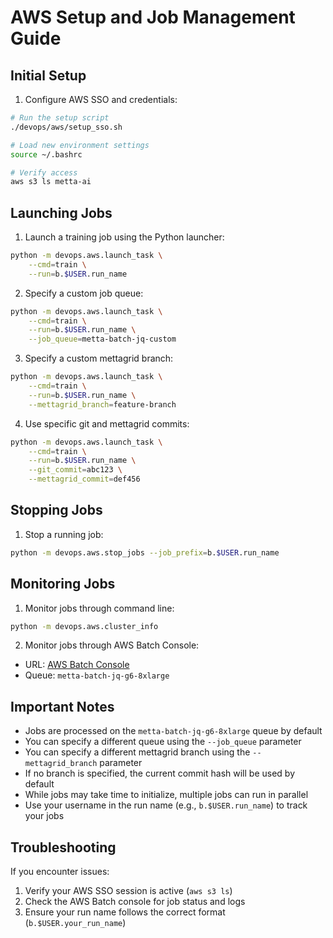 # AWS Setup and Job Management Guide

## Initial Setup

1. Configure AWS SSO and credentials:
```bash
# Run the setup script
./devops/aws/setup_sso.sh

# Load new environment settings
source ~/.bashrc

# Verify access
aws s3 ls metta-ai
```

## Launching Jobs

1. Launch a training job using the Python launcher:
```bash
python -m devops.aws.launch_task \
    --cmd=train \
    --run=b.$USER.run_name
```

2. Specify a custom job queue:
```bash
python -m devops.aws.launch_task \
    --cmd=train \
    --run=b.$USER.run_name \
    --job_queue=metta-batch-jq-custom
```

3. Specify a custom mettagrid branch:
```bash
python -m devops.aws.launch_task \
    --cmd=train \
    --run=b.$USER.run_name \
    --mettagrid_branch=feature-branch
```

4. Use specific git and mettagrid commits:
```bash
python -m devops.aws.launch_task \
    --cmd=train \
    --run=b.$USER.run_name \
    --git_commit=abc123 \
    --mettagrid_commit=def456
```

## Stopping Jobs

1. Stop a running job:
```bash
python -m devops.aws.stop_jobs --job_prefix=b.$USER.run_name
```

## Monitoring Jobs

1. Monitor jobs through command line:
```bash
python -m devops.aws.cluster_info
```

2. Monitor jobs through AWS Batch Console:
- URL: [AWS Batch Console](https://us-east-1.console.aws.amazon.com/batch/home?region=us-east-1#jobs)
- Queue: `metta-batch-jq-g6-8xlarge`

## Important Notes

- Jobs are processed on the `metta-batch-jq-g6-8xlarge` queue by default
- You can specify a different queue using the `--job_queue` parameter
- You can specify a different mettagrid branch using the `--mettagrid_branch` parameter
- If no branch is specified, the current commit hash will be used by default
- While jobs may take time to initialize, multiple jobs can run in parallel
- Use your username in the run name (e.g., `b.$USER.run_name`) to track your jobs

## Troubleshooting

If you encounter issues:
1. Verify your AWS SSO session is active (`aws s3 ls`)
2. Check the AWS Batch console for job status and logs
3. Ensure your run name follows the correct format (`b.$USER.your_run_name`)

